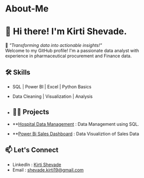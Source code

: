 # About-Me

# 👋 Hi there! I'm Kirti Shevade.

🎯 *"Transforming data into actionable insights!"*  
Welcome to my GitHub profile! I'm a passionate data analyst with experience in pharmaceutical procurement and Finance data.


## 🛠️ Skills
- SQL | Power BI | Excel | Python Basics 
- Data Cleaning | Visualization | Analysis

- ## 👩‍💻 Projects
- **[Hospital Data Management](https://github.com/KirtiShevade/Data-Analysis-Project/blob/main/SQL%20Project%20-%20Hospital%20DM/Hospital%20Management%20SQL%20project.sql) : Data Management using SQL.
- **[Power Bi Sales Dashboard](https://github.com/KirtiShevade/Data-Analysis-Project/tree/main/Power%20BI%20Project%20-%20Sales) : Data Visualiztion of Sales Data


## 📫 Let's Connect
- LinkedIn : [Kirti Shevade](https://www.linkedin.com/in/kirti-shevade-023989208/)
- Email :  shevade.kirti19@gmail.com


